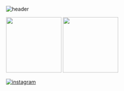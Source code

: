 
![header](https://capsule-render.vercel.app/api?type=waving&color=DCCBED&height=260&section=header&text=YeJi%20Koo&fontSize=70&fontColor=FFFFFF)

<p>
  <img height="152em" src="https://github-readme-stats.vercel.app/api?username=xlzbthxyjkoo&show_icons=true&include_all_commits=true&theme=material-palenight">
  <img height="152em" src="https://github-readme-stats.vercel.app/api/top-langs/?username=xlzbthxyjkoo&layout=compact&theme=material-palenight">
</p>

<a href="https://www.instagram.com/yejikoo/" target="_blank"><img alt="instagram" src ="https://img.shields.io/badge/instagram-E4405F.svg?&style=for-the-badge&logo=instagram&logoColor=white"/></a>

